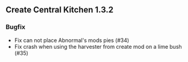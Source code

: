 ## Create Central Kitchen 1.3.2

### Bugfix
- Fix can not place Abnormal's mods pies (#34)
- Fix crash when using the harvester from create mod on a lime bush (#35)